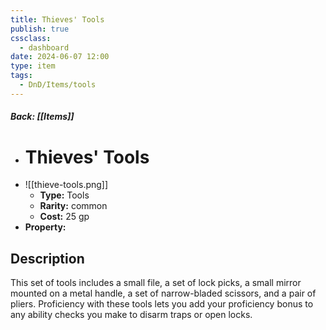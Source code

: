 ```yaml
---
title: Thieves' Tools
publish: true
cssclass:
  - dashboard
date: 2024-06-07 12:00
type: item
tags:
  - DnD/Items/tools
---
```


##### Back: [[Items]]

- # Thieves' Tools
- ![[thieve-tools.png]]
    - **Type:** Tools
    - **Rarity:** common
    - **Cost:** 25 gp
- **Property:** 



## Description 

This set of tools includes a small file, a set of lock picks, a small mirror mounted on a metal handle, a set of narrow-bladed scissors, and a pair of pliers. Proficiency with these tools lets you add your proficiency bonus to any ability checks you make to disarm traps or open locks. 
